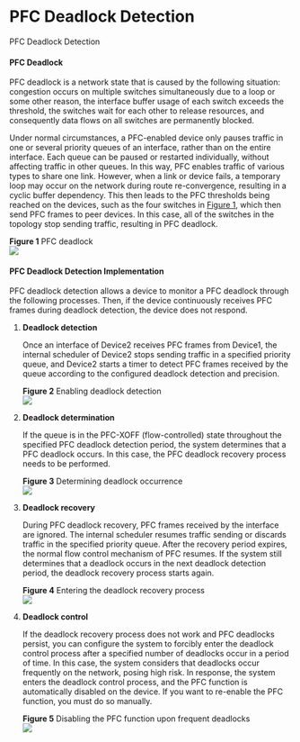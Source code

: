 PFC Deadlock Detection
======================

PFC Deadlock Detection

#### PFC Deadlock

PFC deadlock is a network state that is caused by the following situation: congestion occurs on multiple switches simultaneously due to a loop or some other reason, the interface buffer usage of each switch exceeds the threshold, the switches wait for each other to release resources, and consequently data flows on all switches are permanently blocked.

Under normal circumstances, a PFC-enabled device only pauses traffic in one or several priority queues of an interface, rather than on the entire interface. Each queue can be paused or restarted individually, without affecting traffic in other queues. In this way, PFC enables traffic of various types to share one link. However, when a link or device fails, a temporary loop may occur on the network during route re-convergence, resulting in a cyclic buffer dependency. This then leads to the PFC thresholds being reached on the devices, such as the four switches in [Figure 1](#EN-US_CONCEPT_0000001564128557__en-us_concept_0000001512830090_fig1829710437420), which then send PFC frames to peer devices. In this case, all of the switches in the topology stop sending traffic, resulting in PFC deadlock.

**Figure 1** PFC deadlock  
![](figure/en-us_image_0000001513029706.png)

#### PFC Deadlock Detection Implementation

PFC deadlock detection allows a device to monitor a PFC deadlock through the following processes. Then, if the device continuously receives PFC frames during deadlock detection, the device does not respond.

1. **Deadlock detection**
   
   Once an interface of Device2 receives PFC frames from Device1, the internal scheduler of Device2 stops sending traffic in a specified priority queue, and Device2 starts a timer to detect PFC frames received by the queue according to the configured deadlock detection and precision.
   
   **Figure 2** Enabling deadlock detection  
   ![](figure/en-us_image_0000001563750009.png)
2. **Deadlock determination**
   
   If the queue is in the PFC-XOFF (flow-controlled) state throughout the specified PFC deadlock detection period, the system determines that a PFC deadlock occurs. In this case, the PFC deadlock recovery process needs to be performed.
   
   **Figure 3** Determining deadlock occurrence  
   ![](figure/en-us_image_0000001564109749.png)
3. **Deadlock recovery**
   
   During PFC deadlock recovery, PFC frames received by the interface are ignored. The internal scheduler resumes traffic sending or discards traffic in the specified priority queue. After the recovery period expires, the normal flow control mechanism of PFC resumes. If the system still determines that a deadlock occurs in the next deadlock detection period, the deadlock recovery process starts again.
   
   **Figure 4** Entering the deadlock recovery process  
   ![](figure/en-us_image_0000001563989913.png)
4. **Deadlock control**
   
   If the deadlock recovery process does not work and PFC deadlocks persist, you can configure the system to forcibly enter the deadlock control process after a specified number of deadlocks occur in a period of time. In this case, the system considers that deadlocks occur frequently on the network, posing high risk. In response, the system enters the deadlock control process, and the PFC function is automatically disabled on the device. If you want to re-enable the PFC function, you must do so manually.
   
   **Figure 5** Disabling the PFC function upon frequent deadlocks  
   ![](figure/en-us_image_0000001563750013.png)